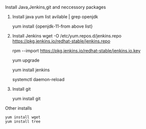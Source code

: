 Install Java,Jenkins,git and neccessory packages

1. Install java 
    yum list avilable | grep openjdk

    yum install {openjdk-11-from above list}

2. Install Jenkins
    wget -O /etc/yum.repos.d/jenkins.repo \
    https://pkg.jenkins.io/redhat-stable/jenkins.repo

    rpm --import https://pkg.jenkins.io/redhat-stable/jenkins.io.key
    
    yum upgrade

    yum install jenkins

    systemctl daemon-reload


3. Install git
    
    yum install git


Other installs
    
    yum install wget
    yum install tree


